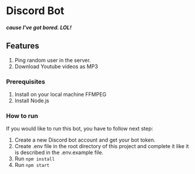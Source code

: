 # Discord Bot
##### cause I've got bored. LOL!

## Features
1. Ping random user in the server.
2. Download Youtube videos as MP3 

### Prerequisites
1. Install on your local machine FFMPEG
2. Install Node.js

### How to run
If you would like to run this bot, you have to follow next step:
1. Create a new Discord bot account and get your bot token.
2. Create .env file in the root directory of this project and complete it like it is described in the .env.example file.
3. Run `npm install`
4. Run `npm start`
